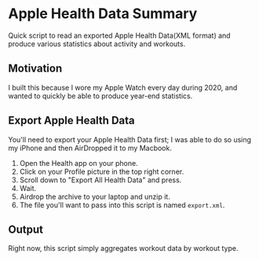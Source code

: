 # Apple Health Data Summary

Quick script to read an exported Apple Health Data(XML format) and produce various statistics about
activity and workouts.

## Motivation

I built this because I wore my Apple Watch every day during 2020, and wanted to quickly be able to 
produce year-end statistics.

## Export Apple Health Data

You'll need to export your Apple Health Data first; I was able to do so using my iPhone and then AirDropped it
to my Macbook.

1. Open the Health app on your phone.
2. Click on your Profile picture in the top right corner.
3. Scroll down to "Export All Health Data" and press.
4. Wait.
5. Airdrop the archive to your laptop and unzip it.
6. The file you'll want to pass into this script is named `export.xml`.

## Output

Right now, this script simply aggregates workout data by workout type.